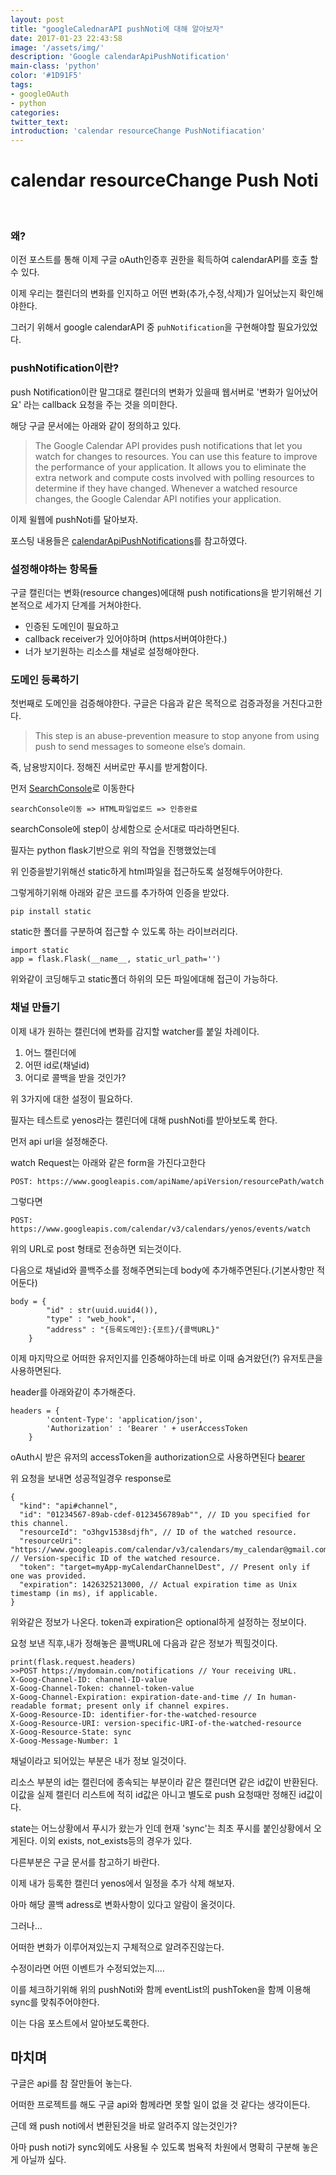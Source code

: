 ```yaml
---
layout: post
title: "googleCalednarAPI pushNoti에 대해 알아보자"
date: 2017-01-23 22:43:58
image: '/assets/img/'
description: 'Google calendarApiPushNotification'
main-class: 'python'
color: '#1D91F5'
tags:
- googleOAuth
- python
categories:
twitter_text:
introduction: 'calendar resourceChange PushNotifiacation'
---
```


# calendar resourceChange Push Noti

<br>

### 왜?


이전 포스트를 통해 이제 구글 oAuth인증후 권한을 획득하여 calendarAPI를 호출 할 수 있다.

이제 우리는 캘린더의 변화를 인지하고 어떤 변화(추가,수정,삭제)가 일어났는지 확인해야한다.

그러기 위해서 google calendarAPI 중 `puhNotification`을 구현해야할 필요가있었다.


### pushNotification이란?

push Notification이란 말그대로 캘린더의 변화가 있을때 웹서버로 '변화가 일어났어요' 라는 callback 요청을 주는 것을 의미한다.

해당 구글 문서에는 아래와 같이 정의하고 있다.
>The Google Calendar API provides push notifications that let you watch for changes to resources. You can use this feature to improve the performance of your application. It allows you to eliminate the extra network and compute costs involved with polling resources to determine if they have changed. Whenever a watched resource changes, the Google Calendar API notifies your application.


이제 윌웹에 pushNoti를 달아보자.

포스팅 내용들은 [calendarApiPushNotifications](https://developers.google.com/google-apps/calendar/v3/push)를 참고하였다.


### 설정해야하는 항목들


구글 캘린더는 변화(resource changes)에대해 push notifications을 받기위해선 기본적으로 세가지 단계를 거쳐야한다.

* 인증된 도메인이 필요하고
* callback receiver가 있어야하며 (https서버여야한다.)
* 너가 보기원하는 리소스를 채널로 설정해야한다.

### 도메인 등록하기


첫번째로 도메인을 검증해야한다. 
구글은 다음과 같은 목적으로 검증과정을 거친다고한다.

>This step is an abuse-prevention measure to stop anyone from using push to send messages to someone else’s domain.

즉, 남용방지이다. 정해진 서버로만 푸시를 받게함이다.

먼저 
[SearchConsole](https://www.google.com/webmasters/tools/home?hl=ko)로 이동한다

~~~
searchConsole이동 => HTML파일업로드 => 인증완료
~~~

searchConsole에 step이 상세함으로 순서대로 따라하면된다.

필자는 python flask기반으로 위의 작업을 진행했었는데

위 인증을받기위해선 static하게 html파일을 접근하도록 설정해두어야한다. 

그렇게하기위해 아래와 같은 코드를 추가하여 인증을 받았다.


~~~
pip install static
~~~

static한 폴더를 구분하여 접근할 수 있도록 하는 라이브러리다.

~~~
import static
app = flask.Flask(__name__, static_url_path='')
~~~

위와같이 코딩해두고 static폴더 하위의 모든 파일에대해 접근이 가능하다.


### 채널 만들기


이제 내가 원하는 캘린더에 변화를 감지할 watcher를 붙일 차례이다. 

1. 어느 캘린더에
2. 어떤 id로(채널id)
3. 어디로 콜백을 받을 것인가?


위 3가지에 대한 설정이 필요하다.

필자는 테스트로 yenos라는 캘린더에 대해 pushNoti를 받아보도록 한다.

먼저 api url을 설정해준다. 

watch Request는 아래와 같은 form을 가진다고한다

~~~
POST: https://www.googleapis.com/apiName/apiVersion/resourcePath/watch
~~~

그렇다면

~~~
POST: https://www.googleapis.com/calendar/v3/calendars/yenos/events/watch
~~~

위의 URL로 post 형태로 전송하면 되는것이다.

다음으로 채널id와 콜백주소를 정해주면되는데 body에 추가해주면된다.(기본사항만 적어둔다)
~~~
body = {
        "id" : str(uuid.uuid4()),
        "type" : "web_hook",
        "address" : "{등록도메인}:{포트}/{콜백URL}"
    }
~~~

이제 마지막으로 어떠한 유저인지를 인증해야하는데 바로 이때 숨겨왔던(?) 유저토큰을 사용하면된다.

header를 아래와같이 추가해준다.

~~~
headers = {
    	'content-Type': 'application/json',
    	'Authorization' : 'Bearer ' + userAccessToken
    }
~~~

oAuth시 받은 유저의 accessToken을 authorization으로 사용하면된다
[bearer](http://self-issued.info/docs/draft-ietf-oauth-v2-bearer.html)

위 요청을 보내면 성공적일경우 response로 

~~~
{
  "kind": "api#channel",
  "id": "01234567-89ab-cdef-0123456789ab"", // ID you specified for this channel.
  "resourceId": "o3hgv1538sdjfh", // ID of the watched resource.
  "resourceUri": "https://www.googleapis.com/calendar/v3/calendars/my_calendar@gmail.com/events", // Version-specific ID of the watched resource.
  "token": "target=myApp-myCalendarChannelDest", // Present only if one was provided.
  "expiration": 1426325213000, // Actual expiration time as Unix timestamp (in ms), if applicable.
}

~~~

위와같은 정보가 나온다. token과 expiration은 optional하게 설정하는 정보이다.

요청 보낸 직후,내가 정해놓은 콜백URL에 다음과 같은 정보가 찍힐것이다.

~~~
print(flask.request.headers)
>>POST https://mydomain.com/notifications // Your receiving URL.
X-Goog-Channel-ID: channel-ID-value
X-Goog-Channel-Token: channel-token-value
X-Goog-Channel-Expiration: expiration-date-and-time // In human-readable format; present only if channel expires.
X-Goog-Resource-ID: identifier-for-the-watched-resource
X-Goog-Resource-URI: version-specific-URI-of-the-watched-resource
X-Goog-Resource-State: sync
X-Goog-Message-Number: 1
~~~

채널이라고 되어있는 부분은 내가 정보 일것이다.

리소스 부분의 id는 캘린더에 종속되는 부분이라 같은 캘린더면 같은 id값이 반환된다. 이값을 실제 캘린더 리스트에 적히 id값은 아니고 별도로 push 요청때만 정해진 id값이다.

state는 어느상황에서 푸시가 왔는가 인데 현재 'sync'는 최초 푸시를 붙인상황에서 오게된다. 이외 exists, not_exists등의 경우가 있다. 

다른부분은 구글 문서를 참고하기 바란다.

이제 내가 등록한 캘린더 yenos에서 일정을 추가 삭제 해보자.

아마 해당 콜백 adress로 변화사항이 있다고 알람이 올것이다.

그러나...

어떠한 변화가 이루어져있는지 구체적으로 알려주진않는다.

수정이라면 어떤 이벤트가 수정되었는지.... 

이를 체크하기위해 위의 pushNoti와 함께 eventList의 pushToken을 함께 이용해 sync를 맞춰주어야한다.

이는 다음 포스트에서 알아보도록한다. 


## 마치며


구글은 api를 참 잘만들어 놓는다.

어떠한 프로젝트를 해도 구글 api와 함께라면 못할 일이 없을 것 같다는 생각이든다.

근데 왜 push noti에서 변환된것을 바로 알려주지 않는것인가?

아마 push noti가 sync외에도 사용될 수 있도록 범욕적 차원에서 명확히 구분해 놓은게 아닐까 싶다.
